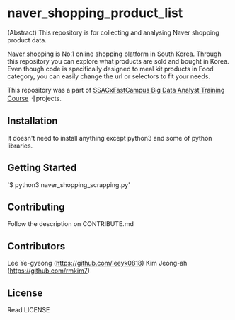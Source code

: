 # naver_shopping_product_list

(Abstract) This repository is for collecting and analysing Naver shopping product data.


[Naver shopping](https://shopping.naver.com/) is No.1 online shopping platform in South Korea.
Through this repository you can explore what products are sold and bought in Korea.
Even though code is specifically designed to meal kit products in Food category, you can easily change the url or selectors to fit your needs.

This repository was a part of [SSACxFastCampus Big Data Analyst Training Course](https://ssac.seoul.kr/course/course_view.jsp?id=22228&s_style=gallery&ch=course) ㅔprojects.

## Installation

<!-- case 1-->
It doesn't need to install anything except python3 and some of python libraries.


## Getting Started 
'$ python3 naver_shopping_scrapping.py'

## Contributing 

Follow the description on CONTRIBUTE.md

## Contributors
Lee Ye-gyeong (https://github.com/leeyk0818)
Kim Jeong-ah (https://github.com/rmkim7)

## License

Read LICENSE
